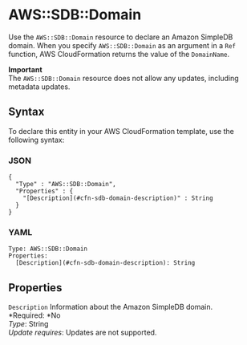 # AWS::SDB::Domain<a name="aws-properties-simpledb"></a>

Use the `AWS::SDB::Domain` resource to declare an Amazon SimpleDB domain\. When you specify `AWS::SDB::Domain` as an argument in a `Ref` function, AWS CloudFormation returns the value of the `DomainName`\.

**Important**  
The `AWS::SDB::Domain` resource does not allow any updates, including metadata updates\.

## Syntax<a name="aws-resource-sdb-domain-syntax"></a>

To declare this entity in your AWS CloudFormation template, use the following syntax:

### JSON<a name="aws-resource-sdb-domain-syntax.json"></a>

```
{
  "Type" : "AWS::SDB::Domain",
  "Properties" : {
    "[Description](#cfn-sdb-domain-description)" : String
  }
}
```

### YAML<a name="aws-resource-sdb-domain-syntax.yaml"></a>

```
Type: AWS::SDB::Domain
Properties: 
  [Description](#cfn-sdb-domain-description): String
```

## Properties<a name="w3ab2c21c10d971b9"></a>

`Description`  <a name="cfn-sdb-domain-description"></a>
Information about the Amazon SimpleDB domain\.  
*Required: *No  
*Type*: String  
*Update requires*: Updates are not supported\.